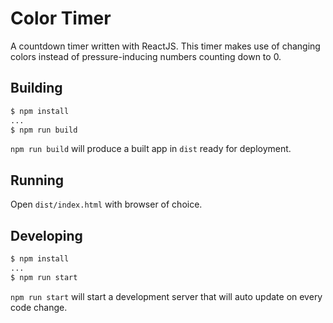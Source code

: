 # Color Timer

A countdown timer written with ReactJS. This timer makes use of changing
colors instead of pressure-inducing numbers counting down to 0.

## Building

```sh
$ npm install
...
$ npm run build
```

`npm run build` will produce a built app in `dist` ready for deployment.

## Running

Open `dist/index.html` with browser of choice.

## Developing

```sh
$ npm install
...
$ npm run start
```

`npm run start` will start a development server that will auto update on every
code change.
